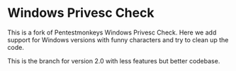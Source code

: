 Windows Privesc Check
=====================

This is a fork of Pentestmonkeys Windows Privesc Check. Here we add support for Windows versions with funny characters and try to clean up the code.

This is the branch for version 2.0 with less features but better codebase.

